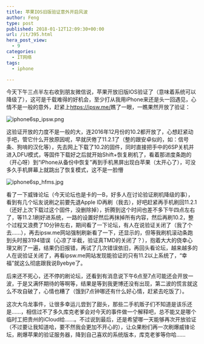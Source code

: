 ```yaml
---
title: 苹果IOS旧版验证意外开启风波
author: Feng
type: post
published: 2018-01-12T12:09:30+00:00
url: /it/395.html
hera_post_view:
  - 9
categories:
  - IT网络
tags:
  - iphone

---
```

今天下午三点半左右收到朋友微信说，苹果开放旧版IOS验证了（意味着系统可以降级了），这可是千载难得的好机会，至少打从我用iPhone来还是头一回遇见，心情不是一般的意外，赶紧上[][1][<https://ipsw.me/>][1]瞧了一眼，一瞧果然开放了验证：

<img decoding="async" src="https://api.uu126.cn/usr/uploads/2018/01/3722535076.png" alt="iphone6sp_ipsw.png" title="iphone6sp_ipsw.png" /> 

这验证开放的力度不是一般的大，连2016年12月份的10.2都开放了，心想赶紧动手吧，管它什么开放原因呢，早就厌倦了11.2.1了（整的跟安卓似的，如：信号条、狗啃的汉化等），先去网上下载了10.2的固件，同时直接把手中的6SP关机并进入DFU模式，等固件下载好之后就开始Shift+恢复刷机了，看着那进度条跑的（开心呀）到“iPhone从备份中恢复”再到手机黑屏出现白苹果（太开心了），可没多久手机屏幕上就跳出了恢复模式，这不是一脸懵

<img decoding="async" src="https://api.uu126.cn/usr/uploads/2018/01/1364713659.jpg" alt="iphone6sp_hfms.jpg" title="iphone6sp_hfms.jpg" /> 

看了一下威锋论坛（今天论坛也是卡的一B，好多人在讨论验证刷机降级的事），看到有几个坛友说刷之前要先退Apple ID再刷（我去），好吧赶紧再手机刷回11.2.1（还好上次下载过这个固件，没删除掉），折腾到这个时间也差不多下午四点左右了，等11.2.1刷好进系统，一路的设置好然后再抹掉所有内容，然后再刷10.2，整个过程又浪费了10分钟左右，期间看了一下论坛，有人在说验证关闭了（我了个去……），再去ipsw.me网站强制刷新看了一下，还显示的，但等我刷机滚动条跑到头时报3194错误（心凉了半截，验证真TMD的关闭了？），抱着大大的侥幸心理又刷了一遍，结果仍旧报错，再试了几次错误依旧，再回头看论坛，越来越多的人在说验证关闭了，再看ipsw.me网站发现能验证的只有11.2以上系统了，“幸福”就这么彻底跟我说Byebye了。

后来还不死心，还不停的刷论坛，还看到有消息说下午6点至7点可能还会开放一波，于是又满怀期待的等啊等，结果是等到我更博还没有出现，第二波的慌言就这么不攻自破了，心情也糟了（饿到7点钟哪还有什么好心情，赶紧去吃饭了）。

这次大乌龙事件，让很多幸运儿尝到了甜头，那些二手机贩子们不知道是该乐还是……，相信过不了多久库克老爹会对今天的事件做一个解释吧，总不能又是哪个临时工把贵州的iCloud给……。不过说到最后，还是希望哪一天能够再次开放验证（不过要让我知道哈，要不然我会更加不开心的），让众果粉们再一次刷爆威锋论坛，刷爆苹果的验证服务器，降到自己喜欢的系统版本，库克老爹等你哈……

 [1]: https://ipsw.me/